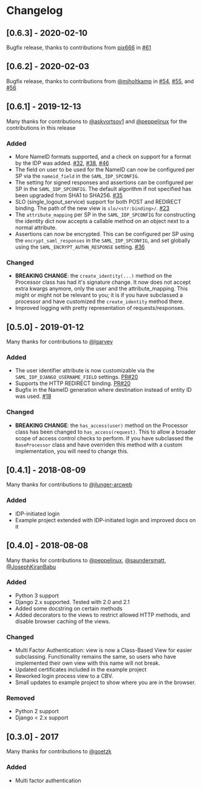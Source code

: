 # Changelog

## [0.6.3] - 2020-02-10

Bugfix release, thanks to contributions from [pix666](https://github.com/pix666) in [#61](https://github.com/OTA-Insight/djangosaml2idp/pull/61/files)

## [0.6.2] - 2020-02-03

Bugfix release, thanks to contributions from [@mjholtkamp](https://github.com/mjholtkamp) in [#54](https://github.com/OTA-Insight/djangosaml2idp/pull/54),
[#55](https://github.com/OTA-Insight/djangosaml2idp/pull/55), and
[#56](https://github.com/OTA-Insight/djangosaml2idp/pull/56)

## [0.6.1] - 2019-12-13

Many thanks for contributions to [@askvortsov1](https://github.com/askvortsov1) and [@peppelinux](https://github.com/peppelinux) for the contributions in this release

### Added
- More NameID formats supported, and a check on support for a format by the IDP was added. [#32](https://github.com/OTA-Insight/djangosaml2idp/issues/32), [#38](https://github.com/OTA-Insight/djangosaml2idp/issues/38), [#46](https://github.com/OTA-Insight/djangosaml2idp/issues/45)
- The field on user to be used for the NameID can now be configured per SP via the `nameid_field` in the `SAML_IDP_SPCONFIG`.
- The setting for signed responses and assertions can be configured per SP in the `SAML_IDP_SPCONFIG`. The default algorithm if not specified has been upgraded from SHA1 to SHA256. [#35](https://github.com/OTA-Insight/djangosaml2idp/issues/35)
- SLO (single_logout_service) support for both POST and REDIRECT binding. The path of the new view is `slo/<str:binding>/`. [#23](https://github.com/OTA-Insight/djangosaml2idp/issues/23)
- The `attribute_mapping` per SP in the `SAML_IDP_SPCONFIG` for constructing the identity dict now accepts a callable method on an object next to a normal attribute.
- Assertions can now be encrypted. This can be configured per SP using the `encrypt_saml_responses` in the `SAML_IDP_SPCONFIG`, and set globally using the `SAML_ENCRYPT_AUTHN_RESPONSE` setting. [#36](https://github.com/OTA-Insight/djangosaml2idp/issues/36)

### Changed
- **BREAKING CHANGE**: the `create_identity(...)` method on the Processor class has had it's signature change. It now does not accept extra kwargs anymore, only the user and the attribute_mapping. This might or might not be relevant to you; it is if you have subclassed a processor and have customized the `create_identity` method there.
- Improved logging with pretty representation of requests/responses.

## [0.5.0] - 2019-01-12

Many thanks for contributions to [@lgarvey](https://github.com/lgarvey)

### Added
- The user identifier attribute is now customizable via the `SAML_IDP_DJANGO_USERNAME_FIELD` settings. [PR#20](https://github.com/OTA-Insight/djangosaml2idp/pull/20)
- Supports the HTTP REDIRECT binding. [PR#20](https://github.com/OTA-Insight/djangosaml2idp/pull/20)
- Bugfix in the NameID generation where destination instead of entity ID was used. [#18](https://github.com/OTA-Insight/djangosaml2idp/issues/18)

### Changed
- **BREAKING CHANGE**: the `has_access(user)` method on the Processor class has been changed to `has_access(request)`. This to allow a broader scope of access control checks to perform. If you have subclassed the `BaseProcessor` class and have overriden this method with a custom implementation, you will need to change this.

## [0.4.1] - 2018-08-09

Many thanks for contributions to [@jlunger-arcweb](https://github.com/jlunger-arcweb)

### Added
- IDP-initiated login
- Example project extended with IDP-initiated login and improved docs on it

## [0.4.0] - 2018-08-08

Many thanks for contributions to [@peppelinux](https://github.com/peppelinux), [@saundersmatt](https://github.com/saundersmatt), [@JosephKiranBabu](https://github.com/JosephKiranBabu)

### Added
- Python 3 support
- Django 2.x supported. Tested with 2.0 and 2.1
- Added some docstring on certain methods
- Added decorators to the views to restrict allowed HTTP methods, and disable browser caching of the views.

### Changed
- Multi Factor Authentication: view is now a Class-Based View for easier subclassing. Functionality remains the same, so users who have implemented their own view with this name will not break.
- Updated certificates included in the example project
- Reworked login process view to a CBV.
- Small updates to example project to show where you are in the browser.

### Removed
- Python 2 support
- Django < 2.x support

## [0.3.0] - 2017

Many thanks for contributions to [@goetzk](https://github.com/goetzk)

### Added
- Multi factor authentication